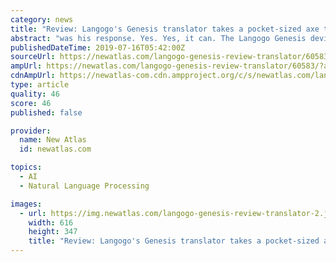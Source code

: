 ```yaml
---
category: news
title: "Review: Langogo's Genesis translator takes a pocket-sized axe to the language barrier"
abstract: "was his response. Yes. Yes, it can. The Langogo Genesis device can translate all sorts of things into all sorts of languages, and it does so using clever neural machine translation tech that models and works on entire sentences at once to try to understand ..."
publishedDateTime: 2019-07-16T05:42:00Z
sourceUrl: https://newatlas.com/langogo-genesis-review-translator/60583/
ampUrl: https://newatlas.com/langogo-genesis-review-translator/60583/?amp=true
cdnAmpUrl: https://newatlas-com.cdn.ampproject.org/c/s/newatlas.com/langogo-genesis-review-translator/60583/?amp=true
type: article
quality: 46
score: 46
published: false

provider:
  name: New Atlas
  id: newatlas.com

topics:
  - AI
  - Natural Language Processing

images:
  - url: https://img.newatlas.com/langogo-genesis-review-translator-2.jpg?auto=format%2Ccompress&ch=Width%2CDPR&fit=crop&h=347&q=60&rect=0%2C79%2C1620%2C911&w=616&s=de3b0ec104b8d1d5435d6771766cd1dc
    width: 616
    height: 347
    title: "Review: Langogo's Genesis translator takes a pocket-sized axe to the language barrier"
---
```

